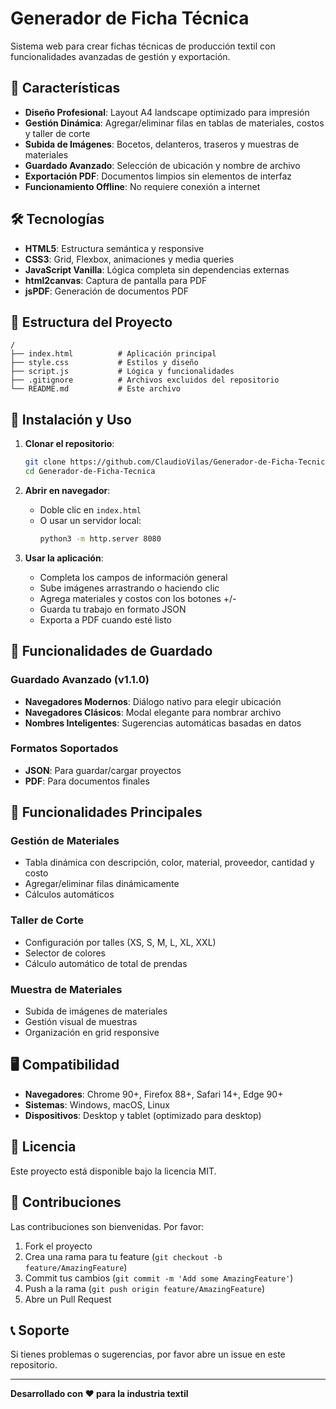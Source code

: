 # Generador de Ficha Técnica

Sistema web para crear fichas técnicas de producción textil con funcionalidades avanzadas de gestión y exportación.

## 🚀 Características

- **Diseño Profesional**: Layout A4 landscape optimizado para impresión
- **Gestión Dinámica**: Agregar/eliminar filas en tablas de materiales, costos y taller de corte
- **Subida de Imágenes**: Bocetos, delanteros, traseros y muestras de materiales
- **Guardado Avanzado**: Selección de ubicación y nombre de archivo
- **Exportación PDF**: Documentos limpios sin elementos de interfaz
- **Funcionamiento Offline**: No requiere conexión a internet

## 🛠️ Tecnologías

- **HTML5**: Estructura semántica y responsive
- **CSS3**: Grid, Flexbox, animaciones y media queries
- **JavaScript Vanilla**: Lógica completa sin dependencias externas
- **html2canvas**: Captura de pantalla para PDF
- **jsPDF**: Generación de documentos PDF

## 📁 Estructura del Proyecto

```
/
├── index.html          # Aplicación principal
├── style.css           # Estilos y diseño
├── script.js           # Lógica y funcionalidades
├── .gitignore          # Archivos excluidos del repositorio
└── README.md           # Este archivo
```

## 🚦 Instalación y Uso

1. **Clonar el repositorio**:
   ```bash
   git clone https://github.com/ClaudioVilas/Generador-de-Ficha-Tecnica.git
   cd Generador-de-Ficha-Tecnica
   ```

2. **Abrir en navegador**:
   - Doble clic en `index.html`
   - O usar un servidor local:
     ```bash
     python3 -m http.server 8080
     ```

3. **Usar la aplicación**:
   - Completa los campos de información general
   - Sube imágenes arrastrando o haciendo clic
   - Agrega materiales y costos con los botones +/-
   - Guarda tu trabajo en formato JSON
   - Exporta a PDF cuando esté listo

## 💾 Funcionalidades de Guardado

### Guardado Avanzado (v1.1.0)
- **Navegadores Modernos**: Diálogo nativo para elegir ubicación
- **Navegadores Clásicos**: Modal elegante para nombrar archivo
- **Nombres Inteligentes**: Sugerencias automáticas basadas en datos

### Formatos Soportados
- **JSON**: Para guardar/cargar proyectos
- **PDF**: Para documentos finales

## 🎨 Funcionalidades Principales

### Gestión de Materiales
- Tabla dinámica con descripción, color, material, proveedor, cantidad y costo
- Agregar/eliminar filas dinámicamente
- Cálculos automáticos

### Taller de Corte
- Configuración por talles (XS, S, M, L, XL, XXL)
- Selector de colores
- Cálculo automático de total de prendas

### Muestra de Materiales
- Subida de imágenes de materiales
- Gestión visual de muestras
- Organización en grid responsive

## 🖥️ Compatibilidad

- **Navegadores**: Chrome 90+, Firefox 88+, Safari 14+, Edge 90+
- **Sistemas**: Windows, macOS, Linux
- **Dispositivos**: Desktop y tablet (optimizado para desktop)

## 📄 Licencia

Este proyecto está disponible bajo la licencia MIT.

## 🤝 Contribuciones

Las contribuciones son bienvenidas. Por favor:

1. Fork el proyecto
2. Crea una rama para tu feature (`git checkout -b feature/AmazingFeature`)
3. Commit tus cambios (`git commit -m 'Add some AmazingFeature'`)
4. Push a la rama (`git push origin feature/AmazingFeature`)
5. Abre un Pull Request

## 📞 Soporte

Si tienes problemas o sugerencias, por favor abre un issue en este repositorio.

---

**Desarrollado con ❤️ para la industria textil**
